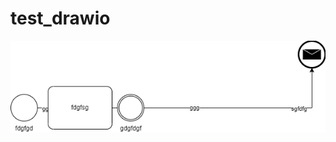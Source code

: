 # test_drawio

![1234567](https://github.com/dkorolev13/scraping/blob/main/Untitled%20Diagram.drawio.png)
